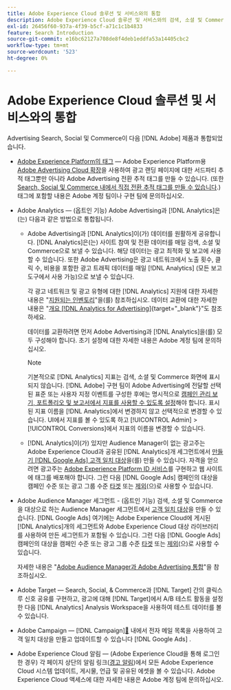 ```yaml
---
title: Adobe Experience Cloud 솔루션 및 서비스와의 통합
description: Adobe Experience Cloud 솔루션 및 서비스와의 검색, 소셜 및 Commerce 통합에 대해 알아봅니다.
exl-id: 26456f60-937a-4f39-b5cf-a71c1c1b4833
feature: Search Introduction
source-git-commit: e16bc62127a708de8f4deb1eddfa53a14405cbc2
workflow-type: tm+mt
source-wordcount: '523'
ht-degree: 0%

---
```


# Adobe Experience Cloud 솔루션 및 서비스와의 통합

Advertising Search, Social 및 Commerce이 다음 [!DNL Adobe] 제품과 통합되었습니다.

* [Adobe Experience Platform의 태그](https://experienceleague.adobe.com/docs/experience-platform/tags/extensions/client/overview.html) — Adobe Experience Platform용 [Adobe Advertising Cloud 확장](https://exchange.adobe.com/apps/ec/100155)을 사용하여 광고 랜딩 페이지에 대한 서드파티 추적 태그뿐만 아니라 Adobe Advertising 전환 추적 태그를 만들 수 있습니다. (또한 [Search, Social 및 Commerce 내에서 직접 전환 추적 태그를 만들 수 있습니다](/help/search-social-commerce/tools/conversion-tag-generate.md).) 태그에 포함할 내용은 Adobe 계정 팀이나 구현 팀에 문의하십시오.

* Adobe Analytics — (옵트인 기능) Adobe Advertising과 [!DNL Analytics]은(는) 다음과 같은 방법으로 통합됩니다.

   * Adobe Advertising과 [!DNL Analytics]이(가) 데이터를 원활하게 공유합니다. [!DNL Analytics]은(는) 사이트 참여 및 전환 데이터를 매일 검색, 소셜 및 Commerce으로 보낼 수 있습니다. 해당 데이터는 광고 최적화 및 보고에 사용할 수 있습니다. 또한 Adobe Advertising은 광고 네트워크에서 노출 횟수, 클릭 수, 비용을 포함한 광고 트래픽 데이터를 매일 [!DNL Analytics] (모든 보고 도구에서 사용 가능)으로 보낼 수 있습니다.

     각 광고 네트워크 및 광고 유형에 대한 [!DNL Analytics] 지원에 대한 자세한 내용은 &quot;[지원되는 인벤토리](/help/search-social-commerce/introduction/supported-inventory.md)&quot;을(를) 참조하십시오. 데이터 교환에 대한 자세한 내용은 &quot;[개요 [!DNL Analytics for Advertising]](https://experienceleague.adobe.com/docs/advertising/integrations/analytics/overview.html){target="_blank"}&quot;도 참조하세요.

     데이터를 교환하려면 먼저 Adobe Advertising과 [!DNL Analytics]을(를) 모두 구성해야 합니다. 초기 설정에 대한 자세한 내용은 Adobe 계정 팀에 문의하십시오.

     >[!NOTE]
     >
     >기본적으로 [!DNL Analytics] 지표는 검색, 소셜 및 Commerce 화면에 표시되지 않습니다. [!DNL Adobe] 구현 팀이 Adobe Advertising에 전달할 선택된 표준 또는 사용자 지정 이벤트를 구성한 후에는 명시적으로 [캠페인 관리 보기, 포트폴리오 및 보고서에서 지표를 사용할 수 있도록 설정](/help/search-social-commerce/admin/conversion-metrics/conversion-metric-about.md)해야 합니다. 표시된 지표 이름을 [!DNL Analytics]에서 변경하지 않고 선택적으로 변경할 수 있습니다. UI에서 지표를 볼 수 있도록 하고 [!UICONTROL Admin] > [!UICONTROL Conversions]에서 지표의 이름을 변경할 수 있습니다.

   * [!DNL Analytics]이(가) 있지만 Audience Manager이 없는 광고주는 Adobe Experience Cloud과 공유된 [!DNL Analytics]개 세그먼트에서 [만들기 [!DNL Google Ads] 고객 일치 대상](/help/search-social-commerce/campaign-management/campaigns/google-audience-from-adobe-audience.md)을(를) 만들 수 있습니다. 자격을 얻으려면 광고주는 [Adobe Experience Platform ID 서비스](https://experienceleague.adobe.com/docs/id-service/using/home.html)를 구현하고 웹 사이트에 태그를 배포해야 합니다. 그런 다음 [!DNL Google Ads] 캠페인의 대상을 캠페인 수준 또는 광고 그룹 수준 [타겟](/help/search-social-commerce/campaign-management/campaigns/audience-targets-manage.md) 또는 [제외](/help/search-social-commerce/campaign-management/campaigns/audience-exclusions-manage.md)(으)로 사용할 수 있습니다.

* Adobe Audience Manager 세그먼트 - (옵트인 기능) 검색, 소셜 및 Commerce을 대상으로 하는 Audience Manager 세그먼트에서 [고객 일치 대상](/help/search-social-commerce/campaign-management/campaigns/google-audience-from-adobe-audience.md)을 만들 수 있습니다.  [!DNL Google Ads]  여기에는 Adobe Experience Cloud에 게시된 [!DNL Analytics]개의 세그먼트와 Adobe Experience Cloud 대상 라이브러리를 사용하여 만든 세그먼트가 포함될 수 있습니다. 그런 다음 [!DNL Google Ads] 캠페인의 대상을 캠페인 수준 또는 광고 그룹 수준 [타겟](/help/search-social-commerce/campaign-management/campaigns/audience-targets-manage.md) 또는 [제외](/help/search-social-commerce/campaign-management/campaigns/audience-exclusions-manage.md)(으)로 사용할 수 있습니다.

  자세한 내용은 &quot;[Adobe Audience Manager과 Adobe Advertising 통합](https://experienceleague.adobe.com/docs/advertising/integrations/audience-manager/overview.html)&quot;을 참조하십시오.

* Adobe Target — Search, Social, &amp; Commerce과 [!DNL Target] 간의 클릭스루 신호 공유를 구현하고, 광고에 대해 [!DNL Target]에서 A/B 테스트 활동을 설정한 다음 [!DNL Analytics] Analysis Workspace을 사용하여 테스트 데이터를 볼 수 있습니다.

* Adobe Campaign — [!DNL Campaign][&#128279;](/help/search-social-commerce/campaign-management/campaigns/google-audience-from-campaign-email-list.md) 내에서 전자 메일 목록을 사용하여 고객 일치 대상을 만들고 업데이트할 수 있습니다 [!DNL Google Ads] .

* Adobe Experience Cloud 알림 — (Adobe Experience Cloud을 통해 로그인한 경우) 각 페이지 상단의 알림 링크([경고 알림](/help/search-social-commerce/assets/notifications-panel.png "경고 알림"))에서 모든 Adobe Experience Cloud 시스템 업데이트, 게시물, 언급 및 공유된 에셋을 볼 수 있습니다. Adobe Experience Cloud 액세스에 대한 자세한 내용은 Adobe 계정 팀에 문의하십시오.
